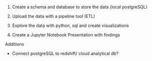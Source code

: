 

1) Create a schema and database to store the data (local postgreSQL)

2) Upload the data with a pipeline tool (ETL)

3) Explore the data with python, sql and create visualizations 

4) Create a Jupyter Notebook Presentation with findings







Additions 

* Connect postgreSQL to redshift/ cloud analytical db?
